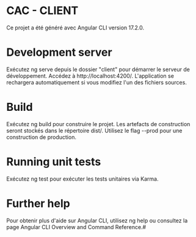# CAC - CLIENT 
Ce projet a été généré avec Angular CLI version 17.2.0.

# Development server
Exécutez ng serve depuis le dossier "client" pour démarrer le serveur de développement. Accédez à http://localhost:4200/. L'application se rechargera automatiquement si vous modifiez l'un des fichiers sources.

# Build
Exécutez ng build pour construire le projet. Les artefacts de construction seront stockés dans le répertoire dist/. Utilisez le flag --prod pour une construction de production.

# Running unit tests
Exécutez ng test pour exécuter les tests unitaires via Karma.

# Further help
Pour obtenir plus d'aide sur Angular CLI, utilisez ng help ou consultez la page Angular CLI Overview and Command Reference.#